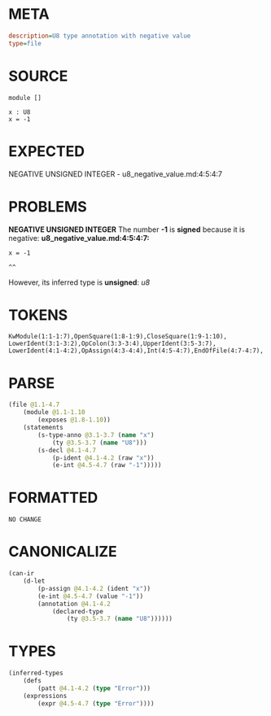 # META
~~~ini
description=U8 type annotation with negative value
type=file
~~~
# SOURCE
~~~roc
module []

x : U8
x = -1
~~~
# EXPECTED
NEGATIVE UNSIGNED INTEGER - u8_negative_value.md:4:5:4:7
# PROBLEMS
**NEGATIVE UNSIGNED INTEGER**
The number **-1** is **signed** because it is negative:
**u8_negative_value.md:4:5:4:7:**
```roc
x = -1
```
    ^^

However, its inferred type is **unsigned**:
    _u8_

# TOKENS
~~~zig
KwModule(1:1-1:7),OpenSquare(1:8-1:9),CloseSquare(1:9-1:10),
LowerIdent(3:1-3:2),OpColon(3:3-3:4),UpperIdent(3:5-3:7),
LowerIdent(4:1-4:2),OpAssign(4:3-4:4),Int(4:5-4:7),EndOfFile(4:7-4:7),
~~~
# PARSE
~~~clojure
(file @1.1-4.7
	(module @1.1-1.10
		(exposes @1.8-1.10))
	(statements
		(s-type-anno @3.1-3.7 (name "x")
			(ty @3.5-3.7 (name "U8")))
		(s-decl @4.1-4.7
			(p-ident @4.1-4.2 (raw "x"))
			(e-int @4.5-4.7 (raw "-1")))))
~~~
# FORMATTED
~~~roc
NO CHANGE
~~~
# CANONICALIZE
~~~clojure
(can-ir
	(d-let
		(p-assign @4.1-4.2 (ident "x"))
		(e-int @4.5-4.7 (value "-1"))
		(annotation @4.1-4.2
			(declared-type
				(ty @3.5-3.7 (name "U8"))))))
~~~
# TYPES
~~~clojure
(inferred-types
	(defs
		(patt @4.1-4.2 (type "Error")))
	(expressions
		(expr @4.5-4.7 (type "Error"))))
~~~
